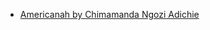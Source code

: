 - [Americanah by Chimamanda Ngozi Adichie](https://www.goodreads.com/book/show/15796700-americanah)
